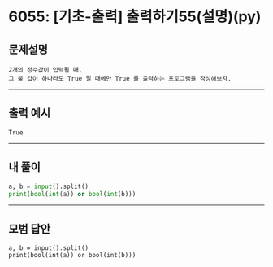 # 6055: [기초-출력] 출력하기55(설명)(py)
## 문제설명
```
2개의 정수값이 입력될 때,
그 불 값이 하나라도 True 일 때에만 True 를 출력하는 프로그램을 작성해보자.
```
***
## 출력 예시
~~~
True
~~~
***
## 내 풀이
```python
a, b = input().split() 
print(bool(int(a)) or bool(int(b)))

````
***
## 모범 답안
~~~pyhton
a, b = input().split()
print(bool(int(a)) or bool(int(b)))

~~~